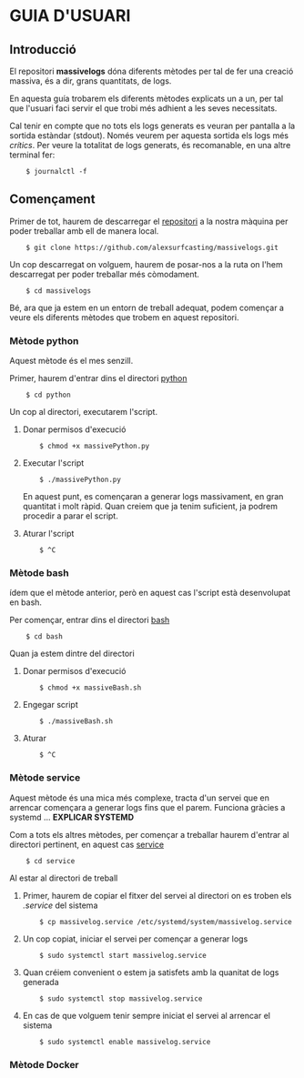 # GUIA D'USUARI

## Introducció

El repositori **massivelogs** dóna diferents mètodes per tal de fer una 
creació massiva, és a dir, grans quantitats, de logs.

En aquesta guía trobarem els diferents mètodes explicats un a un, per tal 
que l'usuari faci servir el que trobi més adhient a les seves necessitats.

Cal tenir en compte que no tots els logs generats es veuran per pantalla
a la sortida estàndar (stdout). Només veurem per aquesta sortida els logs més *crítics*.
Per veure la totalitat de logs generats, és recomanable, en una altre terminal fer:

```
	$ journalctl -f
```

## Començament

Primer de tot, haurem de descarregar el [repositori](https://github.com/alexsurfcasting/massivelogs) 
a la nostra màquina per poder treballar amb ell de manera local.

```
	$ git clone https://github.com/alexsurfcasting/massivelogs.git
```

Un cop descarregat on volguem, haurem de posar-nos a la ruta on l'hem
descarregat per poder treballar més còmodament.

```
	$ cd massivelogs
```

Bé, ara que ja estem en un entorn de treball adequat, podem començar a veure
els diferents mètodes que trobem en aquest repositori.
 
### Mètode python

Aquest mètode és el mes senzill. 

Primer, haurem d'entrar dins el directori [python](https://github.com/alexsurfcasting/massivelogs/tree/master/python)

```
	$ cd python
```

Un cop al directori, executarem l'script.

1.	Donar permisos d'execució

	```
		$ chmod +x massivePython.py
	```
	
2.	Executar l'script

	```
		$ ./massivePython.py
	```
	
	En aquest punt, es començaran a generar logs massivament, en gran quantitat
	i molt ràpid. Quan creiem que ja tenim suficient, ja podrem procedir
	a parar el script.

3.	Aturar l'script

	```
		$ ^C
	```

### Mètode bash	

ídem que el mètode anterior, però en aquest cas l'script està desenvolupat en bash.

Per començar, entrar dins el directori [bash](https://github.com/alexsurfcasting/massivelogs/tree/master/bash)

```
	$ cd bash
```

Quan ja estem dintre del directori

1.	Donar permisos d'execució

	```
		$ chmod +x massiveBash.sh
	```

2.	Engegar script

	```
		$ ./massiveBash.sh
	```

3.	Aturar

	```
		$ ^C
	```

### Mètode service

Aquest mètode és una mica més complexe, tracta d'un servei que en arrencar començara a generar logs
fins que el parem. Funciona gràcies a systemd ... **EXPLICAR SYSTEMD**

Com a tots els altres mètodes, per començar a treballar haurem d'entrar al directori pertinent,
en aquest cas [service](https://github.com/alexsurfcasting/massivelogs/tree/master/service)

```
	$ cd service
```

Al estar al directori de treball

1.	Primer, haurem de copiar el fitxer del servei al directori on es troben els *.service* del sistema

	```
		$ cp massivelog.service /etc/systemd/system/massivelog.service
	```
	
2.	Un cop copiat, iniciar el servei per començar a generar logs

	```
		$ sudo systemctl start massivelog.service
	```
	
3. 	Quan créiem convenient o estem ja satisfets amb la quanitat de logs generada

	```
		$ sudo systemctl stop massivelog.service
	```

4.	En cas de que volguem tenir sempre iniciat el servei al arrencar el sistema

	```
		$ sudo systemctl enable massivelog.service
	```
	
### Mètode Docker


